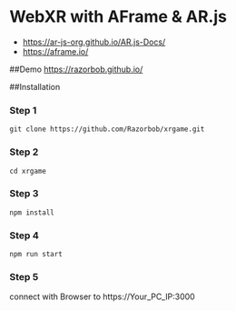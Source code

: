 
# WebXR with AFrame & AR.js
- https://ar-js-org.github.io/AR.js-Docs/
- https://aframe.io/

##Demo
https://razorbob.github.io/

##Installation

### Step 1
```
git clone https://github.com/Razorbob/xrgame.git
```
### Step 2
```
cd xrgame
```
### Step 3
```
npm install
```
### Step 4
```
npm run start
```
### Step 5
connect with Browser to https://Your_PC_IP:3000
